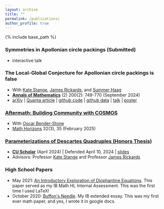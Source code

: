 ```yaml
---
layout: archive
title: ""
permalink: /publications/
author_profile: true
---
```


{% include base_path %}
### Symmetries in Apollonian circle packings (Submitted) 
  * interactive talk 


### The Local-Global Conjecture for Apollonian circle packings is false 
 * With <a href="https://math.katestange.net">Kate Stange</a>, <a href="https://math.colorado.edu/~jari2770">James Rickards</a>, and <a href="https://math.colorado.edu/~suha3163/#">Summer Haag</a>
 * <a href="https://doi.org/10.4007/annals.2024.200.2.6">**Annals of Mathematics**</a> (2) 200(2): 749-770 (September 2024)
 * <a href="https://arxiv.org/abs/2307.02749">arXiv</a> &#124; <a href="https://www.quantamagazine.org/two-students-unravel-a-widely-believed-math-conjecture-20230810/">Quanta article</a> &#124; <a href="https://github.com/JamesRickards-Canada/Apollonian">github code</a> &#124; <a href="https://github.com/JamesRickards-Canada/Apollonian-Missing-Curvatures">github data</a> &#124; [talk](/files/Presentation__Apollonian_Circle_Packing___the_Local_Global_Conjecture.pdf) &#124; [poster](/files/Poster.pdf)


### [Aftermath: Building Community with COSMOS](/files/AftermathBuildingCommunitywithCOSMOS.pdf) 
  * With <a href="https://oscarbenderstone0.wordpress.com/">Oscar Bender-Stone</a>
  * <a href="https://www.tandfonline.com/doi/full/10.1080/10724117.2024.2421733">Math Horizons</a> 32(3), 35 (February 2025)


### [Parameterizations of Descartes Quadruples (Honors Thesis)](/files/HonorsThesis.pdf)
 * <a href="https://scholar.colorado.edu/concern/undergraduate_honors_theses/1r66j2803">**CU Scholar**</a> (April 2024) &#124; Defended April 10, 2024 &#124; [slides](/files/HonorsThesisSlides.pdf)
 * Advisors: Professor <a href="https://math.katestange.net">Kate Stange</a> and Professor <a href="https://math.colorado.edu/~jari2770">James Rickards</a>


### High School Papers 
 * May 2021: [An Introductory Exploration of Diophantine Equations](/files/IntroductoryExplorationDiophantineEquations.pdf). This paper served as my IB Math HL Internal Assessment. This was the first time I used LaTeX!
 * October 2020: [Buffon's Needle](/files/Buffon'sNeedleGoogleDoc.pdf). My IB extended essay. This was my first ever math paper, and yes, I wrote it in google docs.
